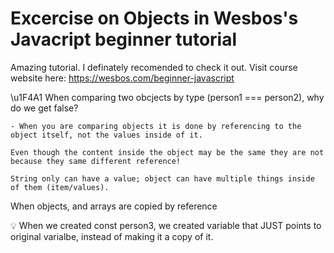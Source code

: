 # Excercise on Objects in Wesbos's Javacript beginner tutorial

Amazing tutorial. I definately recomended to check it out. Visit course website here: https://wesbos.com/beginner-javascript 

\u1F4A1 When comparing two obcjects by type (person1 === person2), why do we get false?

    - When you are comparing objects it is done by referencing to the object itself, not the values inside of it. 
    
    Even though the content inside the object may be the same they are not because they same different reference!

    String only can have a value; object can have multiple things inside of them (item/values).

When objects, and arrays are copied by reference

 :bulb: When we created const person3, we created variable that JUST points to original varialbe, instead of making it a copy of it. 

